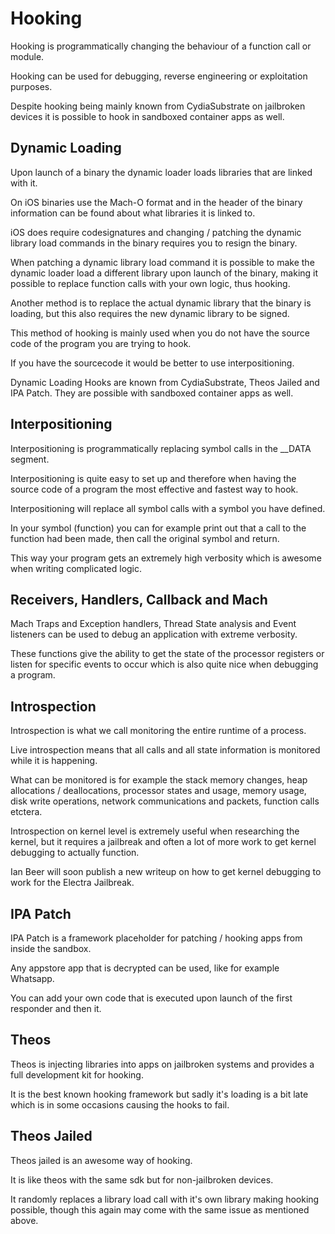 # Hooking
Hooking is programmatically changing the behaviour of a function call or module.

Hooking can be used for debugging, reverse engineering or exploitation purposes.

Despite hooking being mainly known from CydiaSubstrate on jailbroken devices it is possible to hook in sandboxed container apps as well.

## Dynamic Loading
Upon launch of a binary the dynamic loader loads libraries that are linked with it.

On iOS binaries use the Mach-O format and in the header of the binary information can be found about what libraries it is linked to.

iOS does require codesignatures and changing / patching the dynamic library load commands in the binary requires you to resign the binary.

When patching a dynamic library load command it is possible to make the dynamic loader load a different library upon launch of the binary, making it possible to replace function calls with your own logic, thus hooking.

Another method is to replace the actual dynamic library that the binary is loading, but this also requires the new dynamic library to be signed.

This method of hooking is mainly used when you do not have the source code of the program you are trying to hook.

If you have the sourcecode it would be better to use interpositioning.

Dynamic Loading Hooks are known from CydiaSubstrate, Theos Jailed and IPA Patch. They are possible with sandboxed container apps as well.


## Interpositioning

Interpositioning is programmatically replacing symbol calls in the \_\_DATA segment.

Interpositioning is quite easy to set up and therefore when having the source code of a program the most effective and fastest way to hook.

Interpositioning will replace all symbol calls with a symbol you have defined.

In your symbol (function) you can for example print out that a call to the function had been made, then call the original symbol and return.

This way your program gets an extremely high verbosity which is awesome when writing complicated logic.


## Receivers, Handlers, Callback and Mach

Mach Traps and Exception handlers, Thread State analysis and Event listeners can be used to debug an application with extreme verbosity.

These functions give the ability to get the state of the processor registers or listen for specific events to occur which is also quite nice when debugging a program.


## Introspection

Introspection is what we call monitoring the entire runtime of a process.

Live introspection means that all calls and all state information is monitored while it is happening.

What can be monitored is for example the stack memory changes, heap allocations / deallocations, processor states and usage, memory usage, disk write operations, network communications and packets, function calls etctera.

Introspection on kernel level is extremely useful when researching the kernel, but it requires a jailbreak and often a lot of more work to get kernel debugging to actually function.

Ian Beer will soon publish a new writeup on how to get kernel debugging to work for the Electra Jailbreak.


## IPA Patch

IPA Patch is a framework placeholder for patching / hooking apps from inside the sandbox.

Any appstore app that is decrypted can be used, like for example Whatsapp.

You can add your own code that is executed upon launch of the first responder and then it.


## Theos

Theos is injecting libraries into apps on jailbroken systems and provides a full development kit for hooking.

It is the best known hooking framework but sadly it's loading is a bit late which is in some occasions causing the hooks to fail.


## Theos Jailed

Theos jailed is an awesome way of hooking.

It is like theos with the same sdk but for non-jailbroken devices.

It randomly replaces a library load call with it's own library making hooking possible, though this again may come with the same issue as mentioned above.
